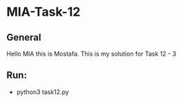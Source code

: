 # MIA-Task-12 

## General
Hello MIA this is Mostafa. This is my solution for Task 12 - 3 

## Run:
- python3 task12.py
